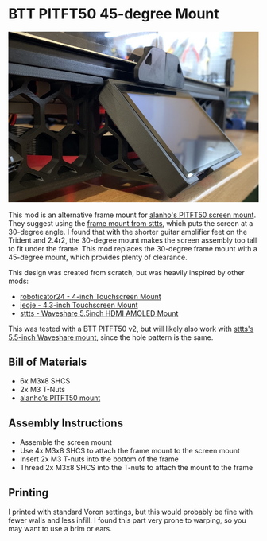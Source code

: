 # BTT PITFT50 45-degree Mount

![](Images/side-view.jpeg)

This mod is an alternative frame mount for [alanho's PITFT50 screen mount](../../alanho/BTT_PITFT50_v2_Mount).
They suggest using the [frame mount from sttts](../../sttts/Waveshare-5.5-inch-HDMI-AMOLED/STLs/Voron-2.4-Mount-Generisch-v6.stl),
which puts the screen at a 30-degree angle.
I found that with the shorter guitar amplifier feet on the Trident and 2.4r2,
the 30-degree mount makes the screen assembly too tall to fit under the frame.
This mod replaces the 30-degree frame mount with a 45-degree mount, which provides plenty of clearance.

This design was created from scratch, but was heavily inspired by other mods:

* [roboticator24 - 4-inch Touchscreen Mount](../../roboticator24/4inch_touchscreen_mount_for_v2.4)
* [jeoje - 4.3-inch Touchscreen Mount](../../jeoje/4.3_Inch_Touchscreen_Mount)
* [sttts - Waveshare 5.5inch HDMI AMOLED Mount](../../sttts/Waveshare-5.5-inch-HDMI-AMOLED)

This was tested with a BTT PITFT50 v2, but will likely also work with [sttts's 5.5-inch Waveshare mount](../../jeoje/4.3_Inch_Touchscreen_Mount),
since the hole pattern is the same.

## Bill of Materials
* 6x M3x8 SHCS
* 2x M3 T-Nuts
* [alanho's PITFT50 mount](../../alanho/BTT_PITFT50_v2_Mount)

## Assembly Instructions

* Assemble the screen mount
* Use 4x M3x8 SHCS to attach the frame mount to the screen mount
* Insert 2x M3 T-nuts into the bottom of the frame
* Thread 2x M3x8 SHCS into the T-nuts to attach the mount to the frame

## Printing

I printed with standard Voron settings, but this would probably be fine with fewer walls and less infill.
I found this part very prone to warping, so you may want to  use a brim or ears.